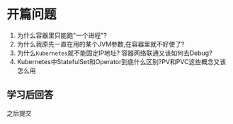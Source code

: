 # 开篇问题

1. 为什么容器里只能跑"一个进程"?
2. 为什么我原先一直在用的某个JVM参数,在容器里就不好使了?
3. 为什么`Kubernetes`就不能固定IP地址? 容器网络联通又该如何去Debug?
4. Kubernetes中StatefulSet和Operator到底什么区别?PV和PVC这些概念又该怎么用

## 学习后回答

之后提交
